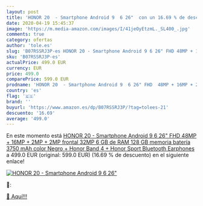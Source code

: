 ```yaml
---
layout: post
title: 'HONOR 20  - Smartphone Android 9  6 26"  con un 16.69 % de descuento'
date: 2020-04-19 15:45:37
image: 'https://m.media-amazon.com/images/I/41jeOyEtzmL._SL400_.jpg'
comments: true
category: ofertas
author: 'tole.es'
slug: 'B07RSSRJ3P-es HONOR 20 - Smartphone Android 9 6 26" FHD 48MP + 16MP +...'
sku: 'B07RSSRJ3P-es'
actualPrice: 499.0 EUR
currency: EUR
price: 499.0
comparePrice: 599.0 EUR
prodname: 'HONOR 20  - Smartphone Android 9  6 26" FHD  48MP + 16MP + 2MP + 2MP  frontal 32MP  6 GB de RAM  128 GB memoria  batería 3750 mAh   color Negro + Honor Band 4 + Honor Sport Bluetooth Earphones'
country: 'es'
flag: '🇪🇸'
brand: ''
buyurl: 'https://www.amazon.es/dp/B07RSSRJ3P/?tag=tolees-21'
descuento: '16.69'
average: '499.0'
---
```


En este momento está [HONOR 20  - Smartphone Android 9  6 26" FHD  48MP + 16MP + 2MP + 2MP  frontal 32MP  6 GB de RAM  128 GB memoria  batería 3750 mAh   color Negro + Honor Band 4 + Honor Sport Bluetooth Earphones](https://www.amazon.es/dp/B07RSSRJ3P/?tag=tolees-21) a 499.0 EUR (original: 599.0 EUR) (16.69 %  de descuento) en el siguiente enlace!

[![HONOR 20  - Smartphone Android 9  6 26" ](https://m.media-amazon.com/images/I/41jeOyEtzmL._SL400_.jpg)](https://www.amazon.es/dp/B07RSSRJ3P/?tag=tolees-21)

🔎:


[🛒 Aquí!!!](https://www.amazon.es/dp/B07RSSRJ3P/?tag=tolees-21)

